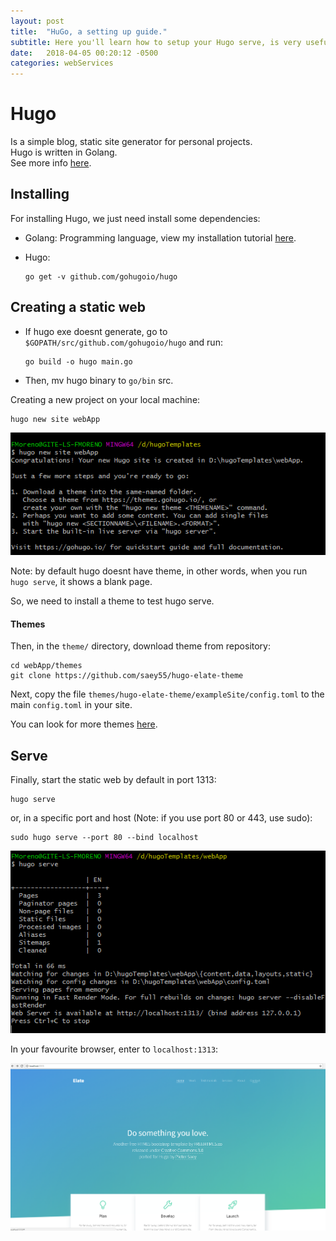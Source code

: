 ```yaml
---
layout: post
title:  "HuGo, a setting up guide."
subtitle: Here you'll learn how to setup your Hugo serve, is very useful if you work with static pages.
date:   2018-04-05 00:20:12 -0500
categories: webServices
---
```

# Hugo

Is a simple blog, static site generator for personal projects.  
Hugo is written in Golang.  
See more info [here](http://gohugo.io/).

## Installing

For installing Hugo, we just need install some dependencies:

* Golang: Programming language, view my installation tutorial [here](/frameworks/Create-a-REST-service-using-Go-Language-and-BeeGo-Framework).

* Hugo:

      go get -v github.com/gohugoio/hugo

## Creating a static web

* If hugo exe doesnt generate, go to `$GOPATH/src/github.com/gohugoio/hugo` and run:

      go build -o hugo main.go

* Then, mv hugo binary to `go/bin` src.

Creating a new project on your local machine:

    hugo new site webApp
    
![hugo-new][hugo_new]

Note: by default hugo doesnt have theme, in other words, when you run `hugo serve`, it shows a blank page.

So, we need to install a theme to test hugo serve.

#### Themes

Then, in the `theme/` directory, download theme from repository:

    cd webApp/themes
    git clone https://github.com/saey55/hugo-elate-theme

Next, copy the file `themes/hugo-elate-theme/exampleSite/config.toml` to the main `config.toml` in your site.

You can look for more themes [here](https://themes.gohugo.io/).

## Serve

Finally, start the static web by default in port 1313:

    hugo serve

or, in a specific port and host (Note: if you use port 80 or 443, use sudo):

    sudo hugo serve --port 80 --bind localhost

![hugo-serve][hugo_serve]

In your favourite browser, enter to `localhost:1313`:

![hugo-localhost][hugo_localhost]


[hugo_new]:             /assets/webApp/hugo/hugo_new.png
[hugo_serve]:           /assets/webApp/hugo/hugo_serve.png
[hugo_localhost]:       /assets/webApp/hugo/hugo_localhost.png
